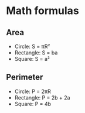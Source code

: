 # Math formulas
## Area
- Circle: S = πR²
- Rectangle: S = ba
- Square: S = a²

## Perimeter
- Circle: P = 2πR
- Rectangle: P = 2b + 2a
- Square: P = 4b
